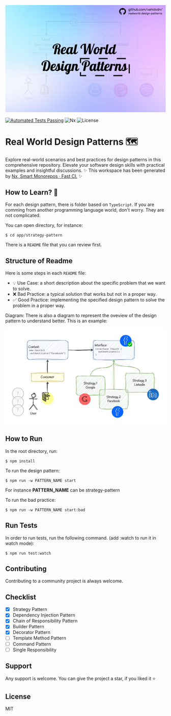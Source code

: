 ![design-pattern-cover](assets/cover.jpg)

[![Automated Tests Passing](https://github.com/vahidvdn/realworld-design-patterns/actions/workflows/ci.yml/badge.svg)](https://github.com/vahidvdn/realworld-design-patterns/actions/workflows/ci.yml)
![Nx](https://img.shields.io/badge/Powered%20by-Nx-0ca5e9)
![License](https://img.shields.io/badge/License-MIT-blue.svg)

# Real World Design Patterns 🗺️
Explore real-world scenarios and best practices for design patterns in this comprehensive repository. Elevate your software design skills with practical examples and insightful discussions. ✨ This workspace has been generated by [Nx, Smart Monorepos · Fast CI.](https://nx.dev) ✨

## How to Learn? 📖
For each design pattern, there is folder based on `TypeScript`. If you are comming from another programming language world, don't worry. They are not complicated.

You can open directory, for instance:

```
$ cd app/strategy-pattern
```

There is a `README` file that you can review first.

## Structure of Readme

Here is some steps in each `README` file:

- 💡 Use Case: a short description about the specific problem that we want to solve.
- ❌ Bad Practice: a typical solution that works but not in a proper way.
- ✅ Good Practice: implementing the specified design pattern to solve the problem in a proper way.

Diagram: There is also a diagram to represent the oveview of the design pattern to understand better. This is an example:

![design-pattern-cover](assets/strategy-pattern.jpg)

## How to Run

In the root directory, run:

```
$ npm install
```

To run the design pattern:

```
$ npm run -w PATTERN_NAME start
```

For instance **PATTERN_NAME** can be strategy-pattern


To run the bad practice:

```
$ npm run -w PATTERN_NAME start:bad
```

## Run Tests

In order to run tests, run the following command. (add :watch to run it in watch mode):

```
$ npm run test:watch
```

## Contributing

Contributing to a community project is always welcome.

## Checklist

- [x] Strategy Pattern
- [x] Dependency Injection Pattern
- [x] Chain of Responsibility Pattern
- [x] Builder Pattern
- [x] Decorator Pattern
- [ ] Template Method Pattern
- [ ] Command Pattern
- [ ] Single Responsibility

## Support

Any support is welcome. You can give the project a star, if you liked it ⭐


## License

MIT
